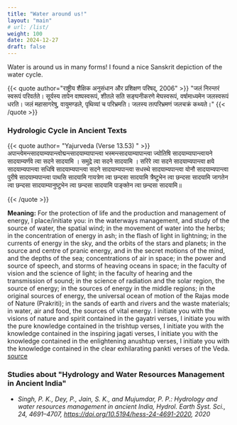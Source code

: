```yaml
---
title: "Water around us!"
layout: "main"
# url: /list/
weight: 100
date: 2024-12-27
draft: false
---
```


Water is around us in many forms! I found a nice Sanskrit depiction of the water cycle.

{{< quote author="राष्ट्रीय शैक्षिक अनुसंधान और प्रशिक्षण परिषद्, 2006" >}}
"जलं निरन्तरं स्वरूपं परिवर्तते। सूर्यस्य तापेन वाष्पस्वरूपं, शीतले सति सङ्घनीकरणे मेघस्वरूपं, वर्षामाध्यमेन जलस्वरूपं धरति। जलं महासागरेषु, वायुमण्डले, पृथिव्यां च परिभ्रमति। जलस्य तत्परिभ्रमणं जलचक्रं कथ्यते।"
{{< /quote >}}


### Hydrologic Cycle in Ancient Texts



{{< quote author= "Yajurveda (Verse 13.53) " >}}
अपान्त्वेमन्त्सादयाम्यपान्त्वोद्मन्त्सादयाम्यापान्त्वा भस्मन्त्सादयाम्यापान्त्वा ज्योतिषि सादयाम्यापान्त्वायने सादयाम्यर्णवे त्वा सदने सादयामि । समुद्रे त्वा सदने सादयामि । सरिरे त्वा सदने सादयाम्यपान्त्वा क्षये सादयाम्यपान्त्वा सधिषि सादयाम्यपान्त्वा सदने सादयाम्यपान्त्वा सधस्थे सादयाम्यपान्त्वा योनौ सादयाम्यपान्त्वा पुरीषे सादयाम्यपान्त्वा पाथसि सादयामि गायत्रेण त्वा छन्दसा सादयामि त्रैष्टुभेन त्वा छन्दसा सादयामि जागतेन त्वा छन्दसा सादयाम्यानुष्टुभेन त्वा छन्दसा सादयामि पाङ्क्तेन त्वा छन्दसा सादयामि॥

{{< /quote >}}

**Meaning:** For the protection of life and the production and management of energy, I place/initiate you: in the waterways management, and study of the source of water, the spatial wind; in the movement of water into the herbs; in the concentration of energy in ash; in the flash of light in lightning; in the currents of energy in the sky, and the orbits of the stars and planets; in the source and centre of pranic energy, and in the secret motions of the mind, and the depths of the sea; concentrations of air in space; in the power and source of speech, and storms of heaving oceans in space; in the faculty of vision and the science of light; in the faculty of hearing and the transmission of sound; in the science of radiation and the solar region, the source of energy; in the sources of energy in the middle regions; in the original sources of energy, the universal ocean of motion of the Rajas mode of Nature (Prakriti); in the sands of earth and rivers and the waste materials; in water, air and food, the sources of vital energy. I initiate you with the visions of nature and spirit contained in the gayatri verses, I initiate you with the pure knowledge contained in the trishtup verses, I initiate you with the knowledge contained in the inspiring jagati verses, I initiate you with the knowledge contained in the enlightening anushtup verses, I initiate you with the knowledge contained in the clear exhilarating pankti verses of the Veda.
[source](http://www.vedicscripture.com/bhashya/16/yajurveda/13/53)


### Studies about "Hydrology and Water Resources Management in Ancient India"

- _Singh, P. K., Dey, P., Jain, S. K., and Mujumdar, P. P.: Hydrology and water resources management in ancient India, Hydrol. Earth Syst. Sci., 24, 4691–4707, https://doi.org/10.5194/hess-24-4691-2020, 2020_


<!-- Hidden links
- https://www.vardhmanenvirotech.com/blog/rainwater-harvesting-in-ancient-india/
- https://www.vardhmanenvirotech.com/blog/the-history-of-rainwater-harvesting/
-->
